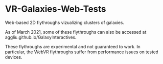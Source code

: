 # VR-Galaxies-Web-Tests
Web-based 2D flythroughs vizualizing clusters of galaxies.

As of March 2021, some of these flythroughs can also be accessed at aggliu.github.io/GalaxyInteractives.

These flythroughs are experimental and not guaranteed to work.  In particular, the WebVR flythroughs suffer from performance issues on tested devices.

